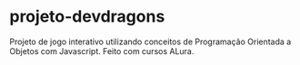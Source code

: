 # projeto-devdragons
Projeto de jogo interativo utilizando conceitos de Programação Orientada a Objetos com Javascript. Feito com cursos ALura.
